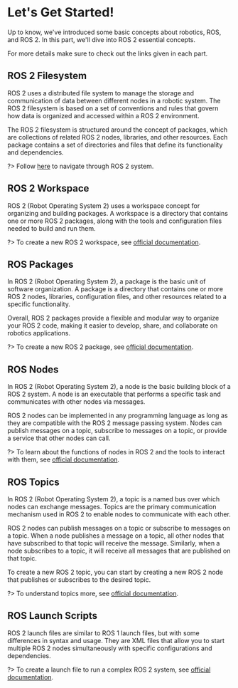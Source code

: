 # Let's Get Started!
Up to know, we've introduced some basic concepts about robotics, ROS, and ROS 2. In this part, we'll dive into ROS 2 essential concepts. 

For more details make sure to check out the links given in each part.

## ROS 2 Filesystem
ROS 2 uses a distributed file system to manage the storage and communication of data between different nodes in a robotic system. The ROS 2 filesystem is based on a set of conventions and rules that govern how data is organized and accessed within a ROS 2 environment.

The ROS 2 filesystem is structured around the concept of packages, which are collections of related ROS 2 nodes, libraries, and other resources. Each package contains a set of directories and files that define its functionality and dependencies.

?> Follow [here](https://ros2-industrial-workshop.readthedocs.io/en/latest/_source/basics/ROS2-Filesystem.html) to navigate through ROS 2 system.

## ROS 2 Workspace
ROS 2 (Robot Operating System 2) uses a workspace concept for organizing and building packages. A workspace is a directory that contains one or more ROS 2 packages, along with the tools and configuration files needed to build and run them.

?> To create a new ROS 2 workspace, see [official documentation](https://docs.ros.org/en/humble/Tutorials/Beginner-Client-Libraries/Creating-A-Workspace/Creating-A-Workspace.html).

## ROS Packages
In ROS 2 (Robot Operating System 2), a package is the basic unit of software organization. A package is a directory that contains one or more ROS 2 nodes, libraries, configuration files, and other resources related to a specific functionality.

Overall, ROS 2 packages provide a flexible and modular way to organize your ROS 2 code, making it easier to develop, share, and collaborate on robotics applications.

?> To create a new ROS 2 package, see [official documentation](https://docs.ros.org/en/humble/Tutorials/Beginner-Client-Libraries/Creating-Your-First-ROS2-Package.html).

## ROS Nodes
In ROS 2 (Robot Operating System 2), a node is the basic building block of a ROS 2 system. A node is an executable that performs a specific task and communicates with other nodes via messages.

ROS 2 nodes can be implemented in any programming language as long as they are compatible with the ROS 2 message passing system. Nodes can publish messages on a topic, subscribe to messages on a topic, or provide a service that other nodes can call.

?> To learn about the functions of nodes in ROS 2 and the tools to interact with them, see [official documentation](https://docs.ros.org/en/humble/Tutorials/Beginner-CLI-Tools/Understanding-ROS2-Nodes/Understanding-ROS2-Nodes.html).
## ROS Topics
In ROS 2 (Robot Operating System 2), a topic is a named bus over which nodes can exchange messages. Topics are the primary communication mechanism used in ROS 2 to enable nodes to communicate with each other.

ROS 2 nodes can publish messages on a topic or subscribe to messages on a topic. When a node publishes a message on a topic, all other nodes that have subscribed to that topic will receive the message. Similarly, when a node subscribes to a topic, it will receive all messages that are published on that topic.

To create a new ROS 2 topic, you can start by creating a new ROS 2 node that publishes or subscribes to the desired topic. 

?> To understand topics more, see [official documentation](https://docs.ros.org/en/humble/Tutorials/Beginner-CLI-Tools/Understanding-ROS2-Topics/Understanding-ROS2-Topics.html).

## ROS Launch Scripts
ROS 2 launch files are similar to ROS 1 launch files, but with some differences in syntax and usage. They are XML files that allow you to start multiple ROS 2 nodes simultaneously with specific configurations and dependencies.

?> To create a launch file to run a complex ROS 2 system, see [official documentation](https://docs.ros.org/en/humble/Tutorials/Intermediate/Launch/Creating-Launch-Files.html).